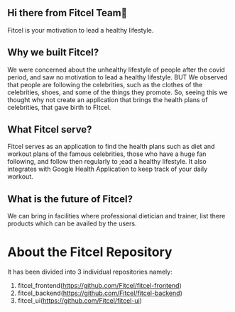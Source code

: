 ## Hi there from Fitcel Team👋
Fitcel is your motivation to lead a healthy lifestyle. 
## Why we built Fitcel?
We were concerned about the unhealthy lifestyle of people after the covid period, and saw no motivation to lead a healthy lifestyle. BUT
We observed that people are following the celebrities, such as the clothes of the celebrities, shoes, and some of the things they promote. So, seeing this we thought why not create an application that brings the health plans of celebrities, that gave birth to FItcel.
## What Fitcel serve?
Fitcel serves as an application to find the health plans such as diet and workout plans of the famous celebrities, those who have a huge fan following, and follow then regularly to ;ead a healthy lifestyle. It also integrates with Google Health Application to keep track of your daily workout.
## What is the future of Fitcel?
We can bring in facilities where professional dietician and trainer, list there products which can be availed by the users.

# About the Fitcel Repository
It has been divided into 3 individual repositories namely:
1.  fitcel_frontend(https://github.com/Fitcel/fitcel-frontend)
2.  fitcel_backend(https://github.com/Fitcel/fitcel-backend)
3.  fitcel_ui(https://github.com/Fitcel/fitcel-ui)

<!--

**Here are some ideas to get you started:**

🙋‍♀️ A short introduction - what is your organization all about?
🌈 Contribution guidelines - how can the community get involved?
👩‍💻 Useful resources - where can the community find your docs? Is there anything else the community should know?
🍿 Fun facts - what does your team eat for breakfast?
🧙 Remember, you can do mighty things with the power of [Markdown](https://docs.github.com/github/writing-on-github/getting-started-with-writing-and-formatting-on-github/basic-writing-and-formatting-syntax)
-->
